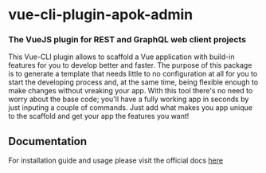 # vue-cli-plugin-apok-admin

### The VueJS plugin for REST and GraphQL web client projects

This Vue-CLI plugin allows to scaffold a Vue application with build-in features for you to develop better and faster. The purpose of this package is to
generate a template that needs little to no configuration at all for you to start the developing process and, at the same time, being flexible enough to make
changes without vreaking your app. With this tool there's no need to worry about the base code; you'll have a fully working app in seconds by just inputing
a couple of commands. Just add what makes you app unique to the scaffold and get your app the features you want!

## Documentation

For installation guide and usage please visit the official docs [here](https://github.com/grupoapok/apok-admin/blob/patch-new-readme/README.md)
